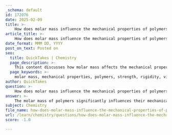 ```yaml
---
_schema: default
id: 172076
date: 2025-02-09
title: >-
    How does molar mass influence the mechanical properties of polymers?
article_title: >-
    How does molar mass influence the mechanical properties of polymers?
date_format: MMM DD, YYYY
post_on_text: Posted on
seo:
  title: QuickTakes | Chemistry
  page_description: >-
    This content discusses how molar mass affects the mechanical properties of polymers, including strength, viscosity, melting point, crystallization behavior, and overall toughness.
  page_keywords: >-
    molar mass, mechanical properties, polymers, strength, rigidity, viscosity, melting point, crystallization, polydispersity, toughness, brittleness, thermal stability
author: QuickTakes
question: >-
    How does molar mass influence the mechanical properties of polymers?
answer: >-
    The molar mass of polymers significantly influences their mechanical properties, which can be understood through several key aspects:\n\n1. **Strength and Rigidity**: Higher molar mass typically results in increased strength and rigidity of the polymer. This is due to the longer polymer chains that can entangle and form more extensive networks, enhancing the material's ability to withstand stress. For instance, linear polymers with high molar mass exhibit greater tensile strength compared to their lower molar mass counterparts.\n\n2. **Viscosity**: The viscosity of molten polymers is directly related to their molar mass. Higher molar mass polymers exhibit higher viscosity, which affects processing conditions such as extrusion and molding. This increased viscosity can also influence the flow behavior during processing, making it more challenging to achieve uniformity in the final product.\n\n3. **Melting Point**: As the molar mass increases, the melting point of the polymer generally rises. This is because longer chains require more energy to overcome the intermolecular forces holding them together. Consequently, polymers with high molar mass are often more thermally stable, which is advantageous in applications requiring heat resistance.\n\n4. **Crystallization**: Higher molar mass can complicate the crystallization process. Polymers with very high molar mass may have reduced crystallinity due to the difficulty in aligning the long chains during the crystallization process. This can lead to amorphous regions that affect the overall mechanical properties, such as toughness and flexibility.\n\n5. **Polydispersity**: The distribution of molecular weights within a polymer sample (polydispersity) also plays a crucial role in determining mechanical properties. A broad distribution can lead to variations in strength and toughness, as different chain lengths contribute differently to the overall behavior of the material. For example, a polymer with a high polydispersity index may exhibit a combination of properties that can be tailored for specific applications.\n\n6. **Impact on Toughness and Brittleness**: The presence of fillers and the type of polymer matrix can also influence the toughness and brittleness of the material. Rigid fillers in a ductile matrix may reduce toughness, making the polymer more brittle, while in a brittle matrix, these fillers can enhance impact resistance.\n\nIn summary, the molar mass of polymers is a critical factor that influences their mechanical properties, including strength, viscosity, melting point, crystallization behavior, and overall toughness. Understanding these relationships is essential for designing polymers for specific applications and optimizing their performance in various industrial contexts.
subject: Chemistry
file_name: how-does-molar-mass-influence-the-mechanical-properties-of-polymers.md
url: /learn/chemistry/questions/how-does-molar-mass-influence-the-mechanical-properties-of-polymers
score: -1.0

---
```


&nbsp;